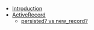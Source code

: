 * [Introduction](README.md)
* [ActiveRecord](activerecord/README.md)
   * [persisted? vs new_record?](activerecord/persisted_vs_new_record.md)
